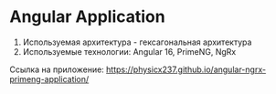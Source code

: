 # Angular Application

1) Используемая архитектура - гексагональная архитектура
2) Используемые технологии: Angular 16, PrimeNG, NgRx

Ссылка на приложение: https://physicx237.github.io/angular-ngrx-primeng-application/
